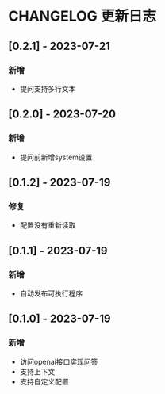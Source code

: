 # CHANGELOG 更新日志

## [0.2.1] - 2023-07-21

### 新增

- 提问支持多行文本

## [0.2.0] - 2023-07-20

### 新增

- 提问前新增system设置

## [0.1.2] - 2023-07-19

### 修复

- 配置没有重新读取

## [0.1.1] - 2023-07-19

### 新增

- 自动发布可执行程序

## [0.1.0] - 2023-07-19

### 新增

- 访问openai接口实现问答
- 支持上下文
- 支持自定义配置
